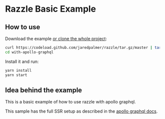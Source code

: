 # Razzle Basic Example

## How to use
Download the example [or clone the whole project](https://github.com/jaredpalmer/razzle.git):

```bash
curl https://codeload.github.com/jaredpalmer/razzle/tar.gz/master | tar -xz --strip=2 razzle-master/examples/with-apollo-graphql
cd with-apollo-graphql
```

Install it and run:

```bash
yarn install
yarn start
```

## Idea behind the example
This is a basic example of how to use razzle with apollo graphql.

This sample has the full SSR setup as described in the [apollo graphql docs](https://www.apollographql.com/docs/react/features/server-side-rendering.html).